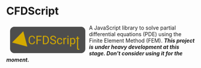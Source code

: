 # CFDScript
<a href="https://www.cfdscript.com/"><img src="./images/logo.png" align="left" hspace="10" vspace="6" width="200" height="70"></a>
A JavaScript library to solve partial differential equations (PDE) using the Finite Element Method (FEM). ***This project is under heavy development at this stage. Don't consider using it for the moment.***
<br></br>

<!-- ## Start here 
See the 
This project is actively maintained on -->

<!-- ## Disclaimer
This software is provided as-is, without any warranty, expressed or implied. The authors and copyright holders of this software shall not be liable for any claim or damages arising from its use. -->
